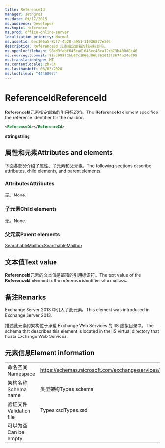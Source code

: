 ```yaml
---
title: ReferenceId
manager: sethgros
ms.date: 09/17/2015
ms.audience: Developer
ms.topic: reference
ms.prod: office-online-server
localization_priority: Normal
ms.assetid: 6ec106a5-82f7-4b28-a951-11936877e303
description: ReferenceId 元素指定邮箱的引用标识符。
ms.openlocfilehash: 98dd9fabf645ea01646ec46ca12cb73b400d8c46
ms.sourcegitcommit: 88ec988f2bb67c1866d06b361615f3674a24e795
ms.translationtype: MT
ms.contentlocale: zh-CN
ms.lasthandoff: 06/03/2020
ms.locfileid: "44468073"
---
```

# <a name="referenceid"></a><span data-ttu-id="718f6-103">ReferenceId</span><span class="sxs-lookup"><span data-stu-id="718f6-103">ReferenceId</span></span>

<span data-ttu-id="718f6-104">**ReferenceId**元素指定邮箱的引用标识符。</span><span class="sxs-lookup"><span data-stu-id="718f6-104">The **ReferenceId** element specifies the reference identifier for the mailbox.</span></span> 
  
```XML
<ReferenceId></ReferenceId>
```

 <span data-ttu-id="718f6-105">**string**</span><span class="sxs-lookup"><span data-stu-id="718f6-105">**string**</span></span>
## <a name="attributes-and-elements"></a><span data-ttu-id="718f6-106">属性和元素</span><span class="sxs-lookup"><span data-stu-id="718f6-106">Attributes and elements</span></span>

<span data-ttu-id="718f6-107">下面各部分介绍了属性、子元素和父元素。</span><span class="sxs-lookup"><span data-stu-id="718f6-107">The following sections describe attributes, child elements, and parent elements.</span></span>
  
### <a name="attributes"></a><span data-ttu-id="718f6-108">Attributes</span><span class="sxs-lookup"><span data-stu-id="718f6-108">Attributes</span></span>

<span data-ttu-id="718f6-109">无。</span><span class="sxs-lookup"><span data-stu-id="718f6-109">None.</span></span>
  
### <a name="child-elements"></a><span data-ttu-id="718f6-110">子元素</span><span class="sxs-lookup"><span data-stu-id="718f6-110">Child elements</span></span>

<span data-ttu-id="718f6-111">无。</span><span class="sxs-lookup"><span data-stu-id="718f6-111">None.</span></span>
  
### <a name="parent-elements"></a><span data-ttu-id="718f6-112">父元素</span><span class="sxs-lookup"><span data-stu-id="718f6-112">Parent elements</span></span>

[<span data-ttu-id="718f6-113">SearchableMailbox</span><span class="sxs-lookup"><span data-stu-id="718f6-113">SearchableMailbox</span></span>](searchablemailbox.md)
  
## <a name="text-value"></a><span data-ttu-id="718f6-114">文本值</span><span class="sxs-lookup"><span data-stu-id="718f6-114">Text value</span></span>

<span data-ttu-id="718f6-115">**ReferenceId**元素的文本值是邮箱的引用标识符。</span><span class="sxs-lookup"><span data-stu-id="718f6-115">The text value of the **ReferenceId** element is the reference identifier of a mailbox.</span></span> 
  
## <a name="remarks"></a><span data-ttu-id="718f6-116">备注</span><span class="sxs-lookup"><span data-stu-id="718f6-116">Remarks</span></span>

<span data-ttu-id="718f6-117">Exchange Server 2013 中引入了此元素。</span><span class="sxs-lookup"><span data-stu-id="718f6-117">This element was introduced in Exchange Server 2013.</span></span>
  
<span data-ttu-id="718f6-118">描述此元素的架构位于承载 Exchange Web Services 的 IIS 虚拟目录中。</span><span class="sxs-lookup"><span data-stu-id="718f6-118">The schema that describes this element is located in the IIS virtual directory that hosts Exchange Web Services.</span></span>
  
## <a name="element-information"></a><span data-ttu-id="718f6-119">元素信息</span><span class="sxs-lookup"><span data-stu-id="718f6-119">Element information</span></span>

|||
|:-----|:-----|
|<span data-ttu-id="718f6-120">命名空间</span><span class="sxs-lookup"><span data-stu-id="718f6-120">Namespace</span></span>  <br/> |https://schemas.microsoft.com/exchange/services/2006/types  <br/> |
|<span data-ttu-id="718f6-121">架构名称</span><span class="sxs-lookup"><span data-stu-id="718f6-121">Schema name</span></span>  <br/> |<span data-ttu-id="718f6-122">类型架构</span><span class="sxs-lookup"><span data-stu-id="718f6-122">Types schema</span></span>  <br/> |
|<span data-ttu-id="718f6-123">验证文件</span><span class="sxs-lookup"><span data-stu-id="718f6-123">Validation file</span></span>  <br/> |<span data-ttu-id="718f6-124">Types.xsd</span><span class="sxs-lookup"><span data-stu-id="718f6-124">Types.xsd</span></span>  <br/> |
|<span data-ttu-id="718f6-125">可以为空</span><span class="sxs-lookup"><span data-stu-id="718f6-125">Can be empty</span></span>  <br/> ||
   

